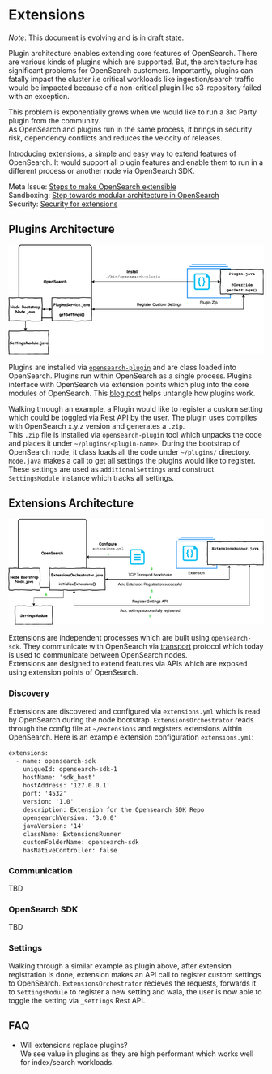 # Extensions

*Note*: This document is evolving and is in draft state.

Plugin architecture enables extending core features of OpenSearch. There are various kinds of plugins which are supported.
But, the architecture has significant problems for OpenSearch customers. Importantly, plugins can fatally impact the cluster
i.e critical workloads like ingestion/search traffic would be impacted because of a non-critical plugin like s3-repository failed with an exception.

This problem is exponentially grows when we would like to run a 3rd Party plugin from the community.  
As OpenSearch and plugins run in the same process, it brings in security risk, dependency conflicts and reduces the velocity of releases.

Introducing extensions, a simple and easy way to extend features of OpenSearch. It would support all plugin features and enable them to run in a different process or another node via OpenSearch SDK.

Meta Issue: [Steps to make OpenSearch extensible](https://github.com/opensearch-project/OpenSearch/issues/2447)  
Sandboxing: [Step towards modular architecture in OpenSearch](https://github.com/opensearch-project/OpenSearch/issues/1422)  
Security: [Security for extensions](SECURITY.md) 

## Plugins Architecture

![](Docs/plugins.png)

Plugins are installed via [`opensearch-plugin`](https://github.com/opensearch-project/OpenSearch/blob/main/distribution/tools/plugin-cli/src/main/java/org/opensearch/plugins/InstallPluginCommand.java) and are class loaded into OpenSearch.
Plugins run within OpenSearch as a single process. Plugins interface with OpenSearch via extension points which plug into the core modules of OpenSearch.
This [blog post](https://opensearch.org/blog/technical-post/2021/12/plugins-intro/) helps untangle how plugins work. 

Walking through an example, a Plugin would like to register a custom setting which could be toggled via Rest API by the user. 
The plugin uses compiles with OpenSearch x.y.z version and generates a `.zip`.   
This `.zip` file is installed via `opensearch-plugin` tool which unpacks the code and places it under `~/plugins/<plugin-name>`.
During the bootstrap of OpenSearch node, it class loads all the code under `~/plugins/` directory. `Node.java` makes a call to get all settings the plugins would like to register. These settings are used as `additionalSettings` and construct `SettingsModule` instance which tracks all settings.

## Extensions Architecture

![](Docs/Extensions.png)

Extensions are independent processes which are built using `opensearch-sdk`. They communicate with OpenSearch via [transport](https://github.com/opensearch-project/OpenSearch/tree/main/modules/transport-netty4) protocol which today is used to communicate between OpenSearch nodes.  
Extensions are designed to extend features via APIs which are exposed using extension points of OpenSearch.  

### Discovery
Extensions are discovered and configured via `extensions.yml` which is read by OpenSearch during the node bootstrap. `ExtensionsOrchestrator` reads through the config file at `~/extensions` and registers extensions within OpenSearch.
Here is an example extension configuration `extensions.yml`:

```
extensions:
  - name: opensearch-sdk
    uniqueId: opensearch-sdk-1
    hostName: 'sdk_host'
    hostAddress: '127.0.0.1'
    port: '4532'
    version: '1.0'
    description: Extension for the Opensearch SDK Repo
    opensearchVersion: '3.0.0'
    javaVersion: '14'
    className: ExtensionsRunner
    customFolderName: opensearch-sdk
    hasNativeController: false	
```


### Communication
TBD

### OpenSearch SDK
TBD

### Settings
Walking through a similar example as plugin above, after extension registration is done, extension makes an API call to register custom settings to OpenSearch.
`ExtensionsOrchestrator` recieves the requests, forwards it to `SettingsModule` to register a new setting and wala, the user is now able to toggle the setting via `_settings` Rest API.

## FAQ

- Will extensions replace plugins?  
  We see value in plugins as they are high performant which works well for index/search workloads.
  
